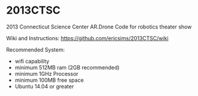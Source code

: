 2013CTSC
========

2013 Connecticut Science Center AR.Drone Code for robotics theater show

Wiki and Instructions:
https://github.com/ericsims/2013CTSC/wiki

Recommended System:
* wifi capability
* minimum 512MB ram (2GB recommended)
* minimum 1GHz Processor
* minimum 100MB free space
* Ubuntu 14.04 or greater
